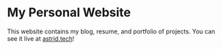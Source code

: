 # My Personal Website

This website contains my blog, resume, and portfolio of projects. You can see it live at [astrid.tech](https://astrid.tech)!
